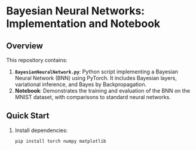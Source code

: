 # Bayesian Neural Networks: Implementation and Notebook

## Overview
This repository contains:
1. **`BayesianNeuralNetwork.py`**: Python script implementing a Bayesian Neural Network (BNN) using PyTorch. It includes Bayesian layers, variational inference, and Bayes by Backpropagation.
2. **Notebook**: Demonstrates the training and evaluation of the BNN on the MNIST dataset, with comparisons to standard neural networks.

## Quick Start
1. Install dependencies:
   ```bash
   pip install torch numpy matplotlib
   
